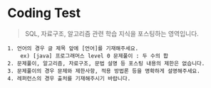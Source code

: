 # Coding Test
> SQL, 자료구조, 알고리즘 관련 학습 지식을 포스팅하는 영역입니다.

```
1. 언어의 경우 글 제목 앞에 [언어]를 기재해주세요. 
    ex) [java] 프로그래머스 level 0 문제풀이 : 두 수의 합 
2. 문제풀이, 알고리즘, 자료구조, 문법 설명 등 포스팅 내용의 제한은 없습니다.
3. 문제풀이의 경우 문제와 제한사항, 적용 방법론 등을 명확하게 설명해주세요.
4. 레퍼런스의 경우 출처를 기재해주시기 바랍니다.
```
